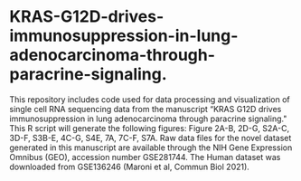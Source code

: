 # KRAS-G12D-drives-immunosuppression-in-lung-adenocarcinoma-through-paracrine-signaling.
This repository includes code used for data processing and visualization of single cell RNA sequencing data from the manuscript “KRAS G12D drives immunosuppression in lung adenocarcinoma through paracrine signaling." This R script will generate the following figures: Figure 2A-B, 2D-G, S2A-C, 3D-F, S3B-E, 4C-G, S4E, 7A, 7C-F, S7A. Raw data files for the novel dataset generated in this manuscript are available through the NIH Gene Expression Omnibus (GEO), accession number GSE281744. The Human dataset was downloaded from GSE136246 (Maroni et al, Commun Biol 2021).
